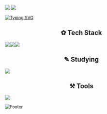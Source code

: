 
<img src="https://capsule-render.vercel.app/api?type=rounded&color=7BD1D2&height=100&width=1000&section=header&text=%E2%8A%B1My%20GitHub%20Profile%E2%8A%B0%20&fontSize=30&fontColor=FFFFFF&fontAlign=50" />


<img src="https://capsule-render.vercel.app/api?type=venom&color=ECEFF1&height=200&section=header&text=Hwang%20hye%20won&fontSize=70"/>


<a href="https://git.io/typing-svg"><img src="https://readme-typing-svg.demolab.com?font=footlight MT light&pause=1000&random=false&width=435&lines=Hello,+World!" alt="Typing SVG" /></a>
<h2 align="center"> ✿ Tech Stack </h2>
<img src="https://img.shields.io/badge/html5-90CAF9.svg?style=for-the-badge&logo=html5&logoColor=E34F26" /><img src="https://img.shields.io/badge/css3-BBDEFB.svg?style=for-the-badge&logo=css3&logoColor=1572B6" /><img src="https://img.shields.io/badge/adobephotoshop-C5CAE9.svg?style=for-the-badge&logo=adobephotoshop&logoColor=31A8FF" />



<h2 align="center"> ✎ Studying  </h2>
<img src="https://img.shields.io/badge/spring-283593.svg?style=for-the-badge&logo=spring&logoColor=1572B6" />

<h2 align="center"> ⚒ Tools  </h2>
<img src="https://img.shields.io/badge/github-E0F7FA.svg?style=for-the-badge&logo=github&logoColor=181717" />



![Footer](https://capsule-render.vercel.app/api?type=waving&color=0:ECEFF1,100:7BD1D2&height=200&section=footer)
